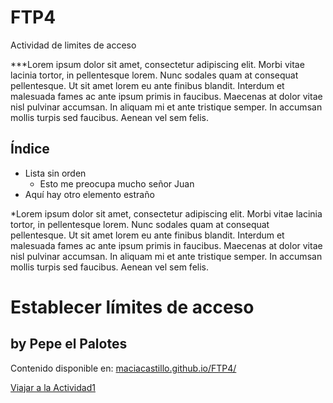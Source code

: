 # FTP4
Actividad de limites de acceso


***Lorem ipsum dolor sit amet, consectetur adipiscing elit. Morbi vitae lacinia tortor, in pellentesque lorem. Nunc sodales quam at consequat pellentesque. Ut sit amet lorem eu ante finibus blandit. Interdum et malesuada fames ac ante ipsum primis in faucibus. Maecenas at dolor vitae nisl pulvinar accumsan. In aliquam mi et ante tristique semper. In accumsan mollis turpis sed faucibus. Aenean vel sem felis.

## Índice
* Lista sin orden
  * Esto me preocupa mucho señor Juan
* Aquí hay otro elemento estraño


*Lorem ipsum dolor sit amet, consectetur adipiscing elit. Morbi vitae lacinia tortor, in pellentesque lorem. Nunc sodales quam at consequat pellentesque. Ut sit amet lorem eu ante finibus blandit. Interdum et malesuada fames ac ante ipsum primis in faucibus. Maecenas at dolor vitae nisl pulvinar accumsan. In aliquam mi et ante tristique semper. In accumsan mollis turpis sed faucibus. Aenean vel sem felis. 


# Establecer límites de acceso
## by Pepe el Palotes
Contenido disponible en: [maciacastillo.github.io/FTP4/](https://maciacastillo.github.io/FTP4)

[Viajar a la Actividad1](actividad1.md)
